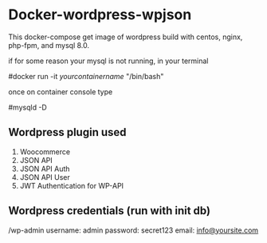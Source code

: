 # Docker-wordpress-wpjson
This docker-compose get image of wordpress build with centos, nginx, php-fpm, and mysql 8.0.

if for some reason your mysql is not running, in your terminal

#docker run -it *yourcontainername* "/bin/bash"

once on container console type

#mysqld -D

## Wordpress plugin used

1. Woocommerce
2. JSON API
3. JSON API Auth
4. JSON API User
5. JWT Authentication for WP-API

## Wordpress credentials (run with init db)

/wp-admin
username: admin
password: secret123
email: info@yoursite.com

